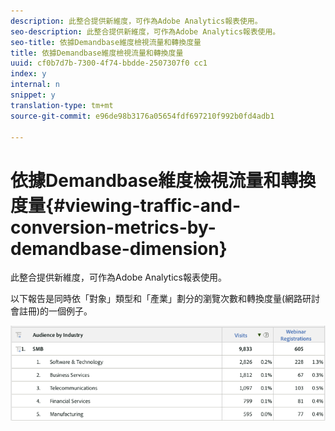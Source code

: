 ```yaml
---
description: 此整合提供新維度，可作為Adobe Analytics報表使用。
seo-description: 此整合提供新維度，可作為Adobe Analytics報表使用。
seo-title: 依據Demandbase維度檢視流量和轉換度量
title: 依據Demandbase維度檢視流量和轉換度量
uuid: cf0b7d7b-7300-4f74-bbdde-2507307f0 cc1
index: y
internal: n
snippet: y
translation-type: tm+mt
source-git-commit: e96de98b3176a05654fdf697210f992b0fd4adb1

---
```



# 依據Demandbase維度檢視流量和轉換度量{#viewing-traffic-and-conversion-metrics-by-demandbase-dimension}

此整合提供新維度，可作為Adobe Analytics報表使用。

以下報告是同時依「對象」類型和「產業」劃分的瀏覽次數和轉換度量(網路研討會註冊)的一個例子。

![](assets/metrics_db_dimensions.png)

